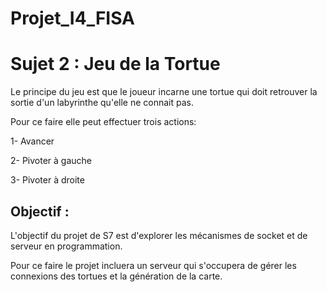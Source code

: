 # Projet_I4_FISA

<h1>Sujet 2 : Jeu de la Tortue</h1>

<p>
Le principe du jeu est que le joueur incarne une tortue qui doit retrouver la sortie d'un labyrinthe qu'elle ne connait pas.

Pour ce faire elle peut effectuer trois actions:

1- Avancer

2- Pivoter à gauche

3- Pivoter à droite

</p>

<h2>Objectif :</h2>

<p>

L'objectif du projet de S7 est d'explorer les mécanismes de socket et de serveur en programmation.

Pour ce faire le projet incluera un serveur qui s'occupera de gérer les connexions des tortues et la génération de la carte.

</p>
